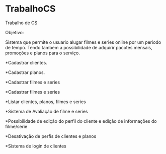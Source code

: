 # TrabalhoCS
Trabalho de CS

Objetivo:

Sistema que permite o usuario alugar filmes e series online por um periodo de tempo. Tendo tambem a possibilidade de adquirir pacotes mensais, promoções e planos para o serviço.

*Cadastrar clientes.

*Cadastrar planos.

*Cadastrar filmes e series

*Cadastrar filmes e series

*Listar clientes, planos, filmes e series

*Sistema de Avaliação de filme e series

*Possibilidade de edição do perfil do cliente e edição de informações do filme/serie

*Desativação de perfis de clientes e planos

*Sistema de login de clientes

